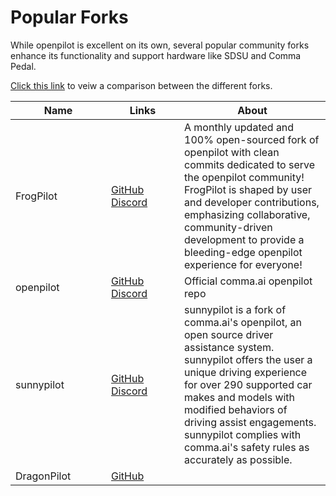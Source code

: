 # Popular Forks

While openpilot is excellent on its own, several popular community forks enhance its functionality and support hardware like SDSU and Comma Pedal.

[Click this link](https://bderkhan.com/comma-ai-openpilot/sunnypilot-features-and-updates/openpilot-vs-sunnypilot/) to veiw a comparison between the different forks.

<table><thead><tr><th width="137">Name</th><th width="101">Links</th><th>About</th></tr></thead><tbody><tr><td>FrogPilot</td><td><a href="https://github.com/FrogAi/FrogPilot">GitHub</a><br><a href="https://discord.gg/frogpilot">Discord</a></td><td>A monthly updated and 100% open-sourced fork of openpilot with clean commits dedicated to serve the openpilot community! FrogPilot is shaped by user and developer contributions, emphasizing collaborative, community-driven development to provide a bleeding-edge openpilot experience for everyone!</td></tr><tr><td>openpilot</td><td><a href="https://github.com/commaai/openpilot">GitHub</a><br><a href="https://discord.comma.ai/">Discord</a></td><td>Official comma.ai openpilot repo</td></tr><tr><td>sunnypilot</td><td><a href="https://github.com/sunnypilot/sunnypilot">GitHub</a><br><a href="https://github.com/sunnypilot/sunnypilot#-join-our-discord">Discord</a></td><td>sunnypilot is a fork of comma.ai's openpilot, an open source driver assistance system. sunnypilot offers the user a unique driving experience for over 290 supported car makes and models with modified behaviors of driving assist engagements. sunnypilot complies with comma.ai's safety rules as accurately as possible.</td></tr><tr><td>DragonPilot</td><td><a href="https://github.com/dragonpilot-community/dragonpilot">GitHub</a></td><td></td></tr></tbody></table>
